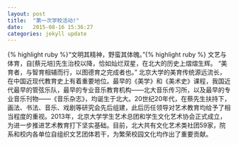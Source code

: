 ```yaml
---
layout: post
title:  "第一次学校活动!"
date:   2015-08-16 15:36:27
categories: jekyll update
---
```

{% highlight ruby %}“文明其精神，野蛮其体魄。”{% highlight ruby %}
文艺与体育，自[蔡元培]先生治校以降，恰如灿烂双星，在北大的历史上熠熠生辉。
“美育者，与智育相辅而行，以图德育之完成者也。”
北京大学的美育传统源远流长，在中国近现代教育史上有着重要地位。最早的《美学》和《美术史》课程，我国近代最早的管弦乐队，最早的专业音乐教育机构——北大音乐传习所，以及最早的专业音乐刊物——《音乐杂志》，均诞生于北大。20世纪20年代，在蔡先生扶持下，画法、书法、音乐、戏剧等研究会先后组建，此后历任领导对艺术教育均给予了相当程度的重视。2013年，北京大学学生艺术总团和学生文化艺术协会正式成立，为进一步推进艺术教育打下坚实基础。目前，北大共有文化艺术类社团59家，院系和校内各单位自组织文艺团体若干，为繁荣校园文化均作出了重要贡献。
<!--You’ll find this post in your `_posts` directory. Go ahead and edit it and re-build the site to see your changes. You can rebuild the site in many different ways, but the most common way is to run `jekyll serve`, which launches a web server and auto-regenerates your site when a file is updated.-->
<!---->
<!--To add new posts, simply add a file in the `_posts` directory that follows the convention `YYYY-MM-DD-name-of-post.ext` and includes the necessary front matter. Take a look at the source for this post to get an idea about how it works.-->
<!---->
<!--Jekyll also offers powerful support for code snippets:-->
<!---->
<!--{% highlight ruby %}-->
<!--def print_hi(name)-->
<!--  puts "Hi, #{name}"-->
<!--end-->
<!--print_hi('Tom')-->
<!--#=> prints 'Hi, Tom' to STDOUT.-->
<!--{% endhighlight %}-->
<!---->
<!--Check out the [Jekyll docs][jekyll] for more info on how to get the most out of Jekyll. File all bugs/feature requests at [Jekyll’s GitHub repo][jekyll-gh]. If you have questions, you can ask them on [Jekyll’s dedicated Help repository][jekyll-help].-->
<!---->
<!--[jekyll]:      http://jekyllrb.com-->
<!--[jekyll-gh]:   https://github.com/jekyll/jekyll-->
<!--[jekyll-help]: https://github.com/jekyll/jekyll-help-->
